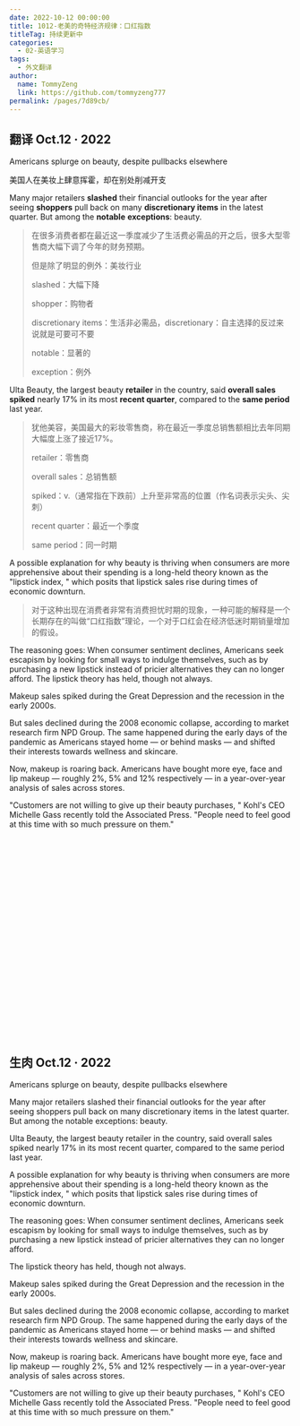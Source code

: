```yaml
---
date: 2022-10-12 00:00:00
title: 1012-老美的奇特经济规律：口红指数
titleTag: 持续更新中
categories: 
  - 02-英语学习
tags: 
  - 外文翻译
author: 
  name: TommyZeng
  link: https://github.com/tommyzeng777
permalink: /pages/7d89cb/
---
```



## 翻译 Oct.12 · 2022
Americans splurge on beauty, despite pullbacks elsewhere

美国人在美妆上肆意挥霍，却在别处削减开支

Many major retailers **slashed** their financial outlooks for the year after seeing **shoppers** pull back on many **discretionary items** in the latest quarter. But among the **notable** **exceptions**: beauty.<!-- more -->

> 在很多消费者都在最近这一季度减少了生活费必需品的开之后，很多大型零售商大幅下调了今年的财务预期。
>
> 但是除了明显的例外：美妆行业
>
> slashed：大幅下降
>
> shopper：购物者
>
> discretionary items：生活非必需品，discretionary：自主选择的反过来说就是可要可不要
>
> notable：显著的
>
> exception：例外

Ulta Beauty, the largest beauty **retailer** in the country, said **overall sales** **spiked** nearly 17% in its most **recent quarter**, compared to the **same period** last year.

> 犹他美容，美国最大的彩妆零售商，称在最近一季度总销售额相比去年同期大幅度上涨了接近17%。
>
> retailer：零售商
>
> overall sales：总销售额
>
> spiked：v.（通常指在下跌前）上升至非常高的位置（作名词表示尖头、尖刺）
>
> recent quarter：最近一个季度
>
> same period：同一时期

A possible explanation for why beauty is thriving when consumers are more apprehensive about their spending is a long-held theory known as the "lipstick index, " which posits that lipstick sales rise during times of economic downturn.

> 对于这种出现在消费者非常有消费担忧时期的现象，一种可能的解释是一个长期存在的叫做“口红指数”理论，一个对于口红会在经济低迷时期销量增加的假设。

The reasoning goes: When consumer sentiment declines, Americans seek escapism by looking for small ways to indulge themselves, such as by purchasing a new lipstick instead of pricier alternatives they can no longer afford.
The lipstick theory has held, though not always.

Makeup sales spiked during the Great Depression and the recession in the early 2000s.

But sales declined during the 2008 economic collapse, according to market research firm NPD Group. The same happened during the early days of the pandemic as Americans stayed home — or behind masks — and shifted their interests towards wellness and skincare.

Now, makeup is roaring back. Americans have bought more eye, face and lip makeup — roughly 2%, 5% and 12% respectively — in a year-over-year analysis of sales across stores.

"Customers are not willing to give up their beauty purchases, " Kohl's CEO Michelle Gass recently told the Associated Press. "People need to feel good at this time with so much pressure on them."


<br><br><br><br><br><br><br><br><br><br><br><br><br><br><br><br><br><br><br><br><br>


## 生肉 Oct.12 · 2022
Americans splurge on beauty, despite pullbacks elsewhere


Many major retailers slashed their financial outlooks for the year after seeing shoppers pull back on many discretionary items in the latest quarter. But among the notable exceptions: beauty.

Ulta Beauty, the largest beauty retailer in the country, said overall sales spiked nearly 17% in its most recent quarter, compared to the same period last year.

A possible explanation for why beauty is thriving when consumers are more apprehensive about their spending is a long-held theory known as the "lipstick index, " which posits that lipstick sales rise during times of economic downturn.

The reasoning goes: When consumer sentiment declines, Americans seek escapism by looking for small ways to indulge themselves, such as by purchasing a new lipstick instead of pricier alternatives they can no longer afford.

The lipstick theory has held, though not always.

Makeup sales spiked during the Great Depression and the recession in the early 2000s.

But sales declined during the 2008 economic collapse, according to market research firm NPD Group. The same happened during the early days of the pandemic as Americans stayed home — or behind masks — and shifted their interests towards wellness and skincare.

Now, makeup is roaring back. Americans have bought more eye, face and lip makeup — roughly 2%, 5% and 12% respectively — in a year-over-year analysis of sales across stores.

"Customers are not willing to give up their beauty purchases, " Kohl's CEO Michelle Gass recently told the Associated Press. "People need to feel good at this time with so much pressure on them."

